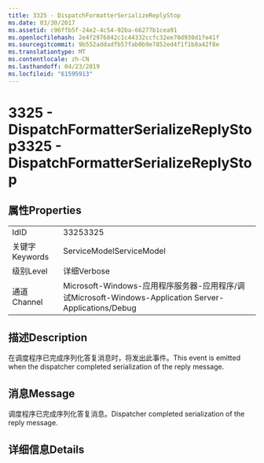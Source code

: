 ```yaml
---
title: 3325 - DispatchFormatterSerializeReplyStop
ms.date: 03/30/2017
ms.assetid: c96ffb5f-24e2-4c54-92ba-66277b1cea91
ms.openlocfilehash: 2e4f2976842c1c44332ccfc32ee70d930d1fe41f
ms.sourcegitcommit: 9b552addadfb57fab0b9e7852ed4f1f1b8a42f8e
ms.translationtype: MT
ms.contentlocale: zh-CN
ms.lasthandoff: 04/23/2019
ms.locfileid: "61595913"
---
```

# <a name="3325---dispatchformatterserializereplystop"></a><span data-ttu-id="15174-102">3325 - DispatchFormatterSerializeReplyStop</span><span class="sxs-lookup"><span data-stu-id="15174-102">3325 - DispatchFormatterSerializeReplyStop</span></span>
## <a name="properties"></a><span data-ttu-id="15174-103">属性</span><span class="sxs-lookup"><span data-stu-id="15174-103">Properties</span></span>  
  
|||  
|-|-|  
|<span data-ttu-id="15174-104">Id</span><span class="sxs-lookup"><span data-stu-id="15174-104">ID</span></span>|<span data-ttu-id="15174-105">3325</span><span class="sxs-lookup"><span data-stu-id="15174-105">3325</span></span>|  
|<span data-ttu-id="15174-106">关键字</span><span class="sxs-lookup"><span data-stu-id="15174-106">Keywords</span></span>|<span data-ttu-id="15174-107">ServiceModel</span><span class="sxs-lookup"><span data-stu-id="15174-107">ServiceModel</span></span>|  
|<span data-ttu-id="15174-108">级别</span><span class="sxs-lookup"><span data-stu-id="15174-108">Level</span></span>|<span data-ttu-id="15174-109">详细</span><span class="sxs-lookup"><span data-stu-id="15174-109">Verbose</span></span>|  
|<span data-ttu-id="15174-110">通道</span><span class="sxs-lookup"><span data-stu-id="15174-110">Channel</span></span>|<span data-ttu-id="15174-111">Microsoft-Windows-应用程序服务器-应用程序/调试</span><span class="sxs-lookup"><span data-stu-id="15174-111">Microsoft-Windows-Application Server-Applications/Debug</span></span>|  
  
## <a name="description"></a><span data-ttu-id="15174-112">描述</span><span class="sxs-lookup"><span data-stu-id="15174-112">Description</span></span>  
 <span data-ttu-id="15174-113">在调度程序已完成序列化答复消息时，将发出此事件。</span><span class="sxs-lookup"><span data-stu-id="15174-113">This event is emitted when the dispatcher completed serialization of the reply message.</span></span>  
  
## <a name="message"></a><span data-ttu-id="15174-114">消息</span><span class="sxs-lookup"><span data-stu-id="15174-114">Message</span></span>  
 <span data-ttu-id="15174-115">调度程序已完成序列化答复消息。</span><span class="sxs-lookup"><span data-stu-id="15174-115">Dispatcher completed serialization of the reply message.</span></span>  
  
## <a name="details"></a><span data-ttu-id="15174-116">详细信息</span><span class="sxs-lookup"><span data-stu-id="15174-116">Details</span></span>
